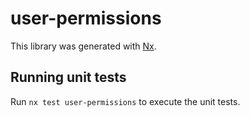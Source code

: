 # user-permissions

This library was generated with [Nx](https://nx.dev).

## Running unit tests

Run `nx test user-permissions` to execute the unit tests.
